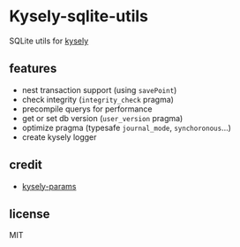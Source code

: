 # Kysely-sqlite-utils

SQLite utils for [kysely](https://github.com/kysely-org/kysely)

## features

- nest transaction support (using `savePoint`)
- check integrity (`integrity_check` pragma)
- precompile querys for performance
- get or set db version (`user_version` pragma)
- optimize pragma (typesafe `journal_mode`, `synchoronous`...)
- create kysely logger

## credit

- [kysely-params](https://github.com/jtlapp/kysely-params)

## license
MIT